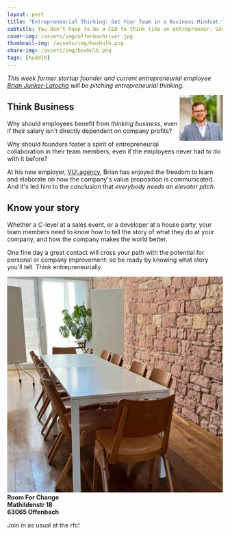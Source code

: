 ```yaml
---
layout: post
title: "Entrepreneurial Thinking: Get Your Team in a Business Mindset."
subtitle: You don't have to be a CEO to think like an entrepreneur. Good teams are chock full of 'em.
cover-img: /assets/img/offenbachriver.jpg
thumbnail-img: /assets/img/boxbulb.png
share-img: /assets/img/boxbulb.png
tags: [huddle]
---
```


_This week former startup founder and current entrepreneurial employee [Brian Junker-Latocha](https://www.linkedin.com/in/Junker-Latocha) will be pitching entrepreneurial thinking._

<img src="/assets/img/brianSmall.jpg" width="20%" align="right">

## Think Business
Why should employees benefit from _thinking business_, even if their salary isn't directly dependent on company profits?

Why should founders foster a spirit of entrepreneurial collaboration in their team members, even if the employees never had to do with it before?

At his new employer, [VUI.agency](https://vui.agency), Brian has enjoyed the freedom to learn and elaborate on how the company's value proposition is communicated. And it's led him to the conclusion that _everybody needs an elevator pitch_.

## Know your story
Whether a C-level at a sales event, or a developer at a house party, your team members need to know how to tell the story of what they do at your company, and how the company makes the world better. 

One fine day a great contact will cross your path with the potential for personal or company improvement: so be ready by knowing what story you'll tell. Think entrepreneurially.

![](/assets/img/rfc.jpg)
__Room For Change__  
__Mathildenstr 18__  
__63065 Offenbach__  

Join in as usual at the rfc!
